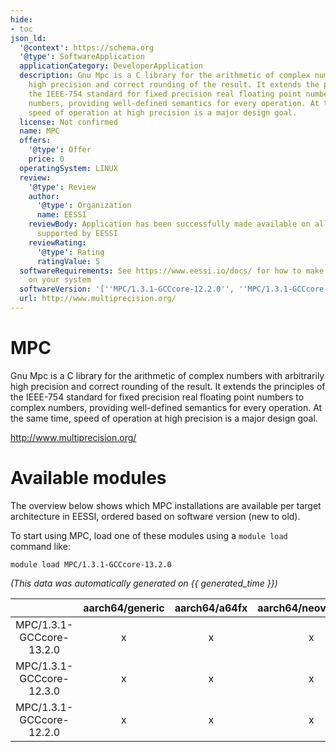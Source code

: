 ```yaml
---
hide:
- toc
json_ld:
  '@context': https://schema.org
  '@type': SoftwareApplication
  applicationCategory: DeveloperApplication
  description: Gnu Mpc is a C library for the arithmetic of complex numbers with arbitrarily
    high precision and correct rounding of the result. It extends the principles of
    the IEEE-754 standard for fixed precision real floating point numbers to complex
    numbers, providing well-defined semantics for every operation. At the same time,
    speed of operation at high precision is a major design goal.
  license: Not confirmed
  name: MPC
  offers:
    '@type': Offer
    price: 0
  operatingSystem: LINUX
  review:
    '@type': Review
    author:
      '@type': Organization
      name: EESSI
    reviewBody: Application has been successfully made available on all architectures
      supported by EESSI
    reviewRating:
      '@type': Rating
      ratingValue: 5
  softwareRequirements: See https://www.eessi.io/docs/ for how to make EESSI available
    on your system
  softwareVersion: '[''MPC/1.3.1-GCCcore-12.2.0'', ''MPC/1.3.1-GCCcore-12.3.0'', ''MPC/1.3.1-GCCcore-13.2.0'']'
  url: http://www.multiprecision.org/
---
```


MPC
===


Gnu Mpc is a C library for the arithmetic of complex numbers with arbitrarily high precision and correct rounding of the result. It extends the principles of the IEEE-754 standard for fixed precision real floating point numbers to complex numbers, providing well-defined semantics for every operation. At the same time, speed of operation at high precision is a major design goal.

http://www.multiprecision.org/
# Available modules


The overview below shows which MPC installations are available per target architecture in EESSI, ordered based on software version (new to old).

To start using MPC, load one of these modules using a `module load` command like:

```shell
module load MPC/1.3.1-GCCcore-13.2.0
```

*(This data was automatically generated on {{ generated_time }})*

| |aarch64/generic|aarch64/a64fx|aarch64/neoverse_n1|aarch64/neoverse_v1|aarch64/nvidia/grace|x86_64/generic|x86_64/amd/zen2|x86_64/amd/zen3|x86_64/amd/zen4|x86_64/intel/cascadelake|x86_64/intel/haswell|x86_64/intel/icelake|x86_64/intel/sapphirerapids|x86_64/intel/skylake_avx512|
| :---: | :---: | :---: | :---: | :---: | :---: | :---: | :---: | :---: | :---: | :---: | :---: | :---: | :---: | :---: |
|MPC/1.3.1-GCCcore-13.2.0|x|x|x|x|x|x|x|x|x|x|x|x|x|x|
|MPC/1.3.1-GCCcore-12.3.0|x|x|x|x|x|x|x|x|x|x|x|x|x|x|
|MPC/1.3.1-GCCcore-12.2.0|x|x|x|x|x|x|x|x|x|x|x|x|x|x|
